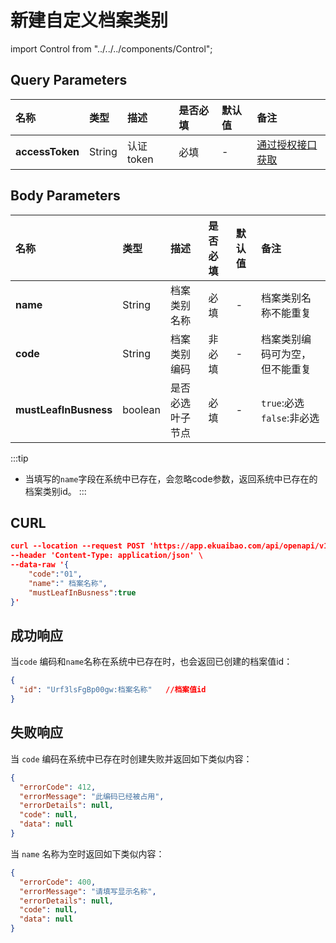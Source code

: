 # 新建自定义档案类别

import Control from "../../../components/Control";

<Control
method="POST"
url="/api/openapi/v1/dimensions"
/>

## Query Parameters

| 名称 | 类型 | 描述 | 是否必填 | 默认值 | 备注 |
| :--- | :--- | :--- | :--- |:--- | :--- |
| **accessToken** | String | 认证token | 必填 | - | [通过授权接口获取](/docs/open-api/getting-started/auth) |

## Body Parameters

| 名称 | 类型 | 描述 | 是否必填 | 默认值 | 备注 |
| :--- | :--- | :--- | :--- |:--- | :--- |
| **name**              | String  | 档案类别名称	    | 必填  | - | 档案类别名称不能重复 |
| **code**              | String  | 档案类别编码	    | 非必填 | - | 档案类别编码可为空，但不能重复 |
| **mustLeafInBusness** | boolean | 是否必选叶子节点	| 必填  | - | `true`:必选 &emsp; `false`:非必选 |

:::tip
- 当填写的`name`字段在系统中已存在，会忽略code参数，返回系统中已存在的档案类别id。
:::

## CURL
```json
curl --location --request POST 'https://app.ekuaibao.com/api/openapi/v1/dimensions?accessToken=ID_3mBvtR901YM:Urf3lsFgBp00gw' \
--header 'Content-Type: application/json' \
--data-raw '{
    "code":"01",
    "name":" 档案名称",
    "mustLeafInBusness":true
}'
```

## 成功响应
当`code` 编码和`name`名称在系统中已存在时，也会返回已创建的档案值id：
```json
{
  "id": "Urf3lsFgBp00gw:档案名称"   //档案值id
}
```

## 失败响应
当 `code` 编码在系统中已存在时创建失败并返回如下类似内容：
```json
{
  "errorCode": 412,
  "errorMessage": "此编码已经被占用",
  "errorDetails": null,
  "code": null,
  "data": null
}
```
当 `name` 名称为空时返回如下类似内容：
```json
{
  "errorCode": 400,
  "errorMessage": "请填写显示名称",
  "errorDetails": null,
  "code": null,
  "data": null
}
```



















